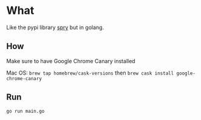 # What

Like the pypi library [spry](https://github.com/jamesacampbell/spry) but in golang.

## How

Make sure to have Google Chrome Canary installed

Mac OS: `brew tap homebrew/cask-versions` then `brew cask install google-chrome-canary`

## Run

`go run main.go`
